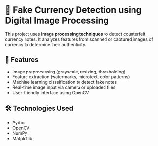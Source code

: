 # 🧾 Fake Currency Detection using Digital Image Processing

This project uses **image processing techniques** to detect counterfeit currency notes. It analyzes features from scanned or captured images of currency to determine their authenticity.

## 📌 Features

- Image preprocessing (grayscale, resizing, thresholding)
- Feature extraction (watermarks, microtext, color patterns)
- Machine learning classification to detect fake notes
- Real-time image input via camera or uploaded files
- User-friendly interface using OpenCV 

## 🛠️ Technologies Used

- Python
- OpenCV
- NumPy
- Matplotlib




